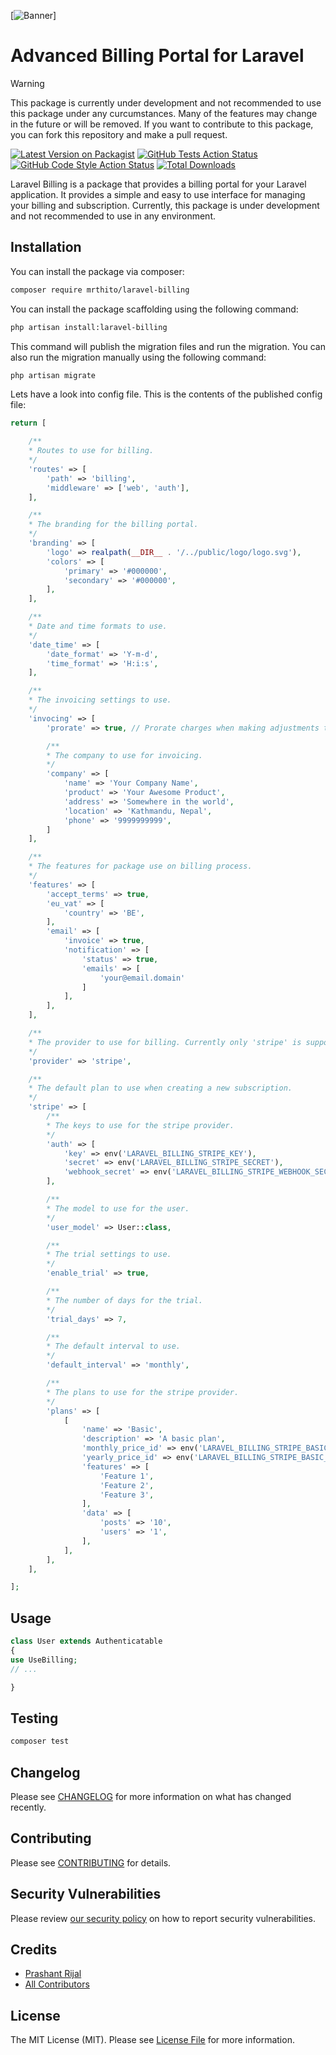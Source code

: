 [![Banner](https://banners.beyondco.de/Laravel%20Billing.png?theme=light&packageManager=composer+require&packageName=mrthito%2Flaravel-billing&pattern=ticTacToe&style=style_1&description=Advanced+Billing+Portal+for+Laravel&md=1&showWatermark=0&fontSize=125px&images=https%3A%2F%2Flaravel.com%2Fimg%2Flogomark.min.svg)]

# Advanced Billing Portal for Laravel

> [!WARNING]
> This package is currently under development and not recommended to use this package under any curcumstances. Many of the features may change in the future or will be removed. If you want to contribute to this package, you can fork this repository and make a pull request.

[![Latest Version on Packagist](https://img.shields.io/packagist/v/mrthito/laravel-billing.svg?style=flat-square)](https://packagist.org/packages/mrthito/laravel-billing)
[![GitHub Tests Action Status](https://img.shields.io/github/actions/workflow/status/mrthito/laravel-billing/run-tests.yml?branch=main&label=tests&style=flat-square)](https://github.com/mrthito/laravel-billing/actions?query=workflow%3Arun-tests+branch%3Amain)
[![GitHub Code Style Action Status](https://img.shields.io/github/actions/workflow/status/mrthito/laravel-billing/fix-php-code-style-issues.yml?branch=main&label=code%20style&style=flat-square)](https://github.com/mrthito/laravel-billing/actions?query=workflow%3A"Fix+PHP+code+style+issues"+branch%3Amain)
[![Total Downloads](https://img.shields.io/packagist/dt/mrthito/laravel-billing.svg?style=flat-square)](https://packagist.org/packages/mrthito/laravel-billing)

Laravel Billing is a package that provides a billing portal for your Laravel application. It provides a simple and easy to use interface for managing your billing and subscription. Currently, this package is under development and not recommended to use in any environment.

## Installation

You can install the package via composer:

```bash
composer require mrthito/laravel-billing
```

You can install the package scaffolding using the following command:

```bash
php artisan install:laravel-billing
```

This command will publish the migration files and run the migration. You can also run the migration manually using the following command:

```bash
php artisan migrate
```

Lets have a look into config file. This is the contents of the published config file:

```php
return [

    /**
    * Routes to use for billing.
    */
    'routes' => [
        'path' => 'billing',
        'middleware' => ['web', 'auth'],
    ],

    /**
    * The branding for the billing portal.
    */
    'branding' => [
        'logo' => realpath(__DIR__ . '/../public/logo/logo.svg'),
        'colors' => [
            'primary' => '#000000',
            'secondary' => '#000000',
        ],
    ],

    /**
    * Date and time formats to use.
    */
    'date_time' => [
        'date_format' => 'Y-m-d',
        'time_format' => 'H:i:s',
    ],

    /**
    * The invoicing settings to use.
    */
    'invocing' => [
        'prorate' => true, // Prorate charges when making adjustments to a plan.

        /**
        * The company to use for invoicing.
        */
        'company' => [
            'name' => 'Your Company Name',
            'product' => 'Your Awesome Product',
            'address' => 'Somewhere in the world',
            'location' => 'Kathmandu, Nepal',
            'phone' => '9999999999',
        ]
    ],

    /**
    * The features for package use on billing process.
    */
    'features' => [
        'accept_terms' => true,
        'eu_vat' => [
            'country' => 'BE',
        ],
        'email' => [
            'invoice' => true,
            'notification' => [
                'status' => true,
                'emails' => [
                    'your@email.domain'
                ]
            ],
        ],
    ],

    /**
    * The provider to use for billing. Currently only 'stripe' is supported.
    */
    'provider' => 'stripe',

    /**
    * The default plan to use when creating a new subscription.
    */
    'stripe' => [
        /**
        * The keys to use for the stripe provider.
        */
        'auth' => [
            'key' => env('LARAVEL_BILLING_STRIPE_KEY'),
            'secret' => env('LARAVEL_BILLING_STRIPE_SECRET'),
            'webhook_secret' => env('LARAVEL_BILLING_STRIPE_WEBHOOK_SECRET'),
        ],

        /**
        * The model to use for the user.
        */
        'user_model' => User::class,

        /**
        * The trial settings to use.
        */
        'enable_trial' => true,

        /**
        * The number of days for the trial.
        */
        'trial_days' => 7,

        /**
        * The default interval to use.
        */
        'default_interval' => 'monthly',

        /**
        * The plans to use for the stripe provider.
        */
        'plans' => [
            [
                'name' => 'Basic',
                'description' => 'A basic plan',
                'monthly_price_id' => env('LARAVEL_BILLING_STRIPE_BASIC_MONTHLY_PRICE_ID'),
                'yearly_price_id' => env('LARAVEL_BILLING_STRIPE_BASIC_YEARLY_PRICE_ID'),
                'features' => [
                    'Feature 1',
                    'Feature 2',
                    'Feature 3',
                ],
                'data' => [
                    'posts' => '10',
                    'users' => '1',
                ],
            ],
        ],
    ],

];
```

## Usage

```php
class User extends Authenticatable
{
use UseBilling;
// ...

}
```

## Testing

```bash
composer test
```

## Changelog

Please see [CHANGELOG](CHANGELOG.md) for more information on what has changed recently.

## Contributing

Please see [CONTRIBUTING](CONTRIBUTING.md) for details.

## Security Vulnerabilities

Please review [our security policy](../../security/policy) on how to report security vulnerabilities.

## Credits

-   [Prashant Rijal](https://github.com/mrthito)
-   [All Contributors](../../contributors)

## License

The MIT License (MIT). Please see [License File](LICENSE.md) for more information.
